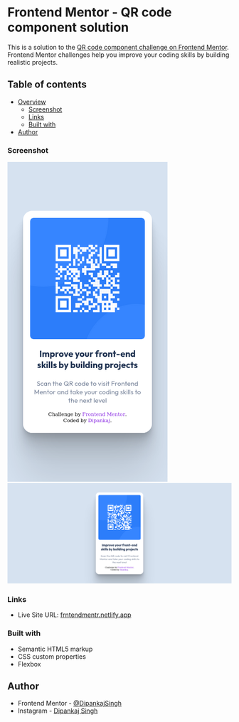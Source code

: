 # Frontend Mentor - QR code component solution

This is a solution to the [QR code component challenge on Frontend Mentor](https://www.frontendmentor.io/challenges/qr-code-component-iux_sIO_H). Frontend Mentor challenges help you improve your coding skills by building realistic projects. 

## Table of contents

- [Overview](#overview)
  - [Screenshot](#screenshot)
  - [Links](#links)
  - [Built with](#built-with)
- [Author](#author)

### Screenshot

![](./Screenshot-mobile.png)
![](./Screenshot-desktop.png)

### Links

- Live Site URL: [frntendmentr.netlify.app](frntendmentr.netlify.app)

### Built with

- Semantic HTML5 markup
- CSS custom properties
- Flexbox

## Author

- Frontend Mentor - [@DipankajSingh](https://www.frontendmentor.io/profile/DipankajSingh)
- Instagram - [Dipankaj Singh](https://www.instagram.com/its_dipankaj/)
